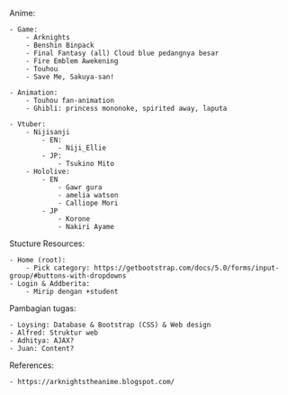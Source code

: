 Anime:

	- Game:
		- Arknights
		- Benshin Binpack
		- Final Fantasy (all) Cloud blue pedangnya besar
		- Fire Emblem Awekening
		- Touhou
		- Save Me, Sakuya-san!
		
	- Animation:
		- Touhou fan-animation
		- Ghibli: princess mononoke, spirited away, laputa
		
	- Vtuber:
		- Nijisanji
			- EN:
				- Niji_Ellie
			- JP:
				- Tsukino Mito
		- Hololive:
			- EN
				- Gawr gura
				- amelia watson
				- Calliope Mori
			- JP
				- Korone
				- Nakiri Ayame
				
Stucture Resources:

	- Home (root):
		- Pick category: https://getbootstrap.com/docs/5.0/forms/input-group/#buttons-with-dropdowns
	- Login & Addberita:	
		- Mirip dengan +student
		
Pambagian tugas:

	- Loysing: Database & Bootstrap (CSS) & Web design
	- Alfred: Struktur web
	- Adhitya: AJAX?
	- Juan: Content?

References:

	- https://arknightstheanime.blogspot.com/
